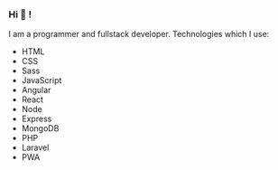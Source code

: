 ### Hi 👋 !

I am a programmer and fullstack developer. Technologies which I use:

<ul><li>HTML</li>
<li>CSS</li>
<li>Sass</li>
<li>JavaScript</li>
<li>Angular</li>
<li>React</li>
<li>Node</li>
<li>Express</li>
<li>MongoDB</li>
<li>PHP</li>
<li>Laravel</li>
<li>PWA</li>

<!--
**mithujoy/mithujoy** is a ✨ _special_ ✨ repository because its `README.md` (this file) appears on your GitHub profile.

Here are some ideas to get you started:

- 🔭 I’m currently working on ...
- 🌱 I’m currently learning ...
- 👯 I’m looking to collaborate on ...
- 🤔 I’m looking for help with ...
- 💬 Ask me about ...
- 📫 How to reach me: ...
- 😄 Pronouns: ...
- ⚡ Fun fact: ...
-->
